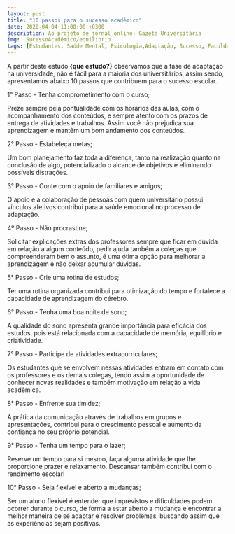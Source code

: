 ```yaml
---
layout: post
title: "10 passos para o sucesso acadêmico"
date: 2020-04-04 11:00:00 +0300
description: Ao projeto de jornal online; Gazeta Universitária
img:  SucessoAcadêmico/equilíbrio
tags: [Estudantes, Saúde Mental, Psicologia,Adaptação, Sucesso, Faculdade] 
---
```


A partir deste estudo **{que estudo?}** observamos que a fase de adaptação na universidade, não é fácil para a maioria dos universitários, assim sendo, apresentamos abaixo 10 passos que contribuem para o sucesso escolar.

1° Passo - Tenha comprometimento com o curso;

Preze sempre pela pontualidade com os horários das aulas, com o acompanhamento dos conteúdos, e sempre atento com os prazos de entrega de atividades e trabalhos. Assim você não prejudica sua aprendizagem e mantêm um bom andamento dos conteúdos.

2° Passo - Estabeleça metas;

Um bom planejamento faz toda a diferença, tanto na realização quanto na conclusão de algo, potencializado o alcance de objetivos e eliminando possíveis distrações.

3° Passo - Conte com o apoio de familiares e amigos;

O apoio e a colaboração de pessoas com quem universitário possui vínculos afetivos contribui para a saúde emocional no processo de adaptação.

4º Passo - Não procrastine;

Solicitar explicações extras dos professores sempre que ficar em dúvida em relação a algum conteúdo, pedir ajuda também a colegas que compreenderam bem o assunto, é uma ótima opção para melhorar a aprendizagem e não deixar acumular dúvidas.

5° Passo - Crie uma rotina de estudos;

Ter uma rotina organizada contribui para otimização do tempo e fortalece a capacidade de aprendizagem do cérebro.

6° Passo - Tenha uma boa noite de sono;

A qualidade do sono apresenta grande importância para eficácia dos estudos, pois está relacionada com a capacidade de memória, equilíbrio e criatividade.

7° Passo - Participe de atividades extracurriculares;

Os estudantes que se envolvem nessas atividades entram em contato com os professores e os demais colegas, tendo assim a oportunidade de conhecer novas realidades e também motivação em relação a vida acadêmica.

8° Passo - Enfrente sua timidez;

A prática da comunicação através de trabalhos em grupos e apresentações, contribui para o crescimento pessoal e aumento da confiança no seu próprio potencial.

9° Passo - Tenha um tempo para o lazer;

Reserve um tempo para si mesmo, faça alguma atividade que lhe proporcione prazer e relaxamento. Descansar também contribui com o rendimento escolar!

10° Passo - Seja flexível e aberto a mudanças;

Ser um aluno flexível é entender que imprevistos e dificuldades podem ocorrer durante o curso, de forma a estar aberto a mudança e encontrar a melhor maneira de se adaptar e resolver problemas, buscando assim que as experiências sejam positivas. 

